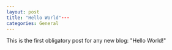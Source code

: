 ```yaml
---
layout: post
title: "Hello World"---
categories: General
---
```

This is  the first obligatory post for any new blog: "Hello World!"